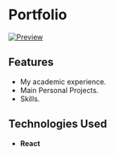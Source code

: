 # Portfolio

[![Preview]][Link] 

[Preview]: https://img.shields.io/badge/Website-BAFF39?style=for-the-badge

[Link]: https://youtu.be/MMs05CKOG6c?si=EcmJFFYk01-dq8Zn 'Video Presentation.'

## Features

- My academic experience.
- Main Personal Projects.
- Skills.

## Technologies Used

- **React**
